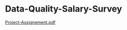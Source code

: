 # Data-Quality-Salary-Survey

[Project-Assignement.pdf](https://github.com/IkramBlsl/Data-Quality-Salary-Survey/files/13532074/Project-Assignement.pdf)
